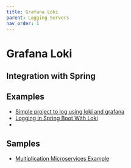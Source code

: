 ```yaml
---
title: Grafana Loki
parent: Logging Servers
nav_order: 1
---
```


# Grafana Loki

## Integration with Spring 

## Examples
* [Simple project to log using loki and grafana](https://github.com/spring-kb/logging-spring-loki-grafana)
* [Logging in Spring Boot With Loki](https://github.com/spring-kb/logging-baeldung-spring-boot-loki-grafana)
* 
## Samples
* [Multiplication Microservices Example](https://github.com/books-java/Learn-Microservices-with-Spring-Boot-3)